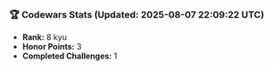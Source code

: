 ### 🏆 Codewars Stats (Updated: 2025-08-07 22:09:22 UTC)

- **Rank:** 8 kyu
- **Honor Points:** 3
- **Completed Challenges:** 1
